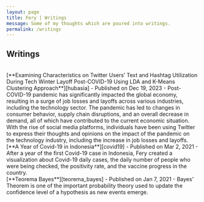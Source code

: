 ```yaml
---
layout: page
title: Fery | Writings
message: Some of my thoughts which are poured into writings.
permalink: /writings
---
```


<h2>Writings</h2>

<br>
[**Examining Characteristics on Twitter Users’ Text and Hashtag Utilization During Tech Winter Layoff Post-COVID-19 Using LDA and K-Means Clustering Approach**][hubasia] - Published on Dec 19, 2023
- Post-COVID-19 pandemic has significantly impacted the global economy, resulting in a surge of job losses and layoffs across various industries, including the technology sector. The pandemic has led to changes in consumer behavior, supply chain disruptions, and an overall decrease in demand, all of which have contributed to the current economic situation. With the rise of social media platforms, individuals have been using Twitter to express their thoughts and opinions on the impact of the pandemic on the technology industry, including the increase in job losses and layoffs.

<br>
[**A Year of Covid-19 in Indonesia**][covid19] - Published on Mar 2, 2021
- After a year of the first Covid-19 case in Indonesia, Fery created a visualization about Covid-19 daily cases, the daily number of people who were being checked, the positivity rate, and the vaccine progress in the country.

<br>
[**Teorema Bayes**][teorema_bayes] - Published on Jan 7, 2021
- Bayes' Theorem is one of the important probability theory used to update the confidence level of a hypothesis as new events emerge.


<br>


[teorema_bayes]: https://imfery.medium.com/teorema-bayes-54448b6221b1
[covid19]: https://imfery.medium.com/a-year-of-covid-19-in-indonesia-ce4c851de2dc
[hubasia]: https://scholarhub.ui.ac.id/hubsasia/vol27/iss2/5/
[baduy]: https://imfery.github.io/writings/baduy
